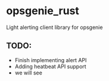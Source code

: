 # opsgenie_rust

Light alerting client library for opsgenie


## TODO:
 - Finish implementing alert API
 - Adding heatbeat API support
 - we will see
 
